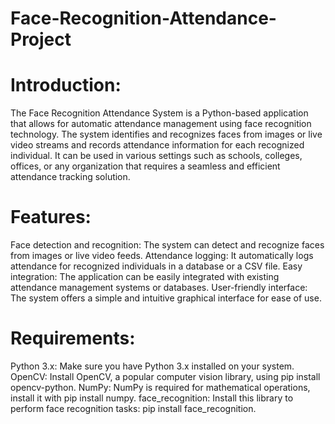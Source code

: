 # Face-Recognition-Attendance-Project

# Introduction:
The Face Recognition Attendance System is a Python-based application that allows for automatic attendance management using face recognition technology. The system identifies and recognizes faces from images or live video streams and records attendance information for each recognized individual. It can be used in various settings such as schools, colleges, offices, or any organization that requires a seamless and efficient attendance tracking solution.

# Features:

Face detection and recognition: The system can detect and recognize faces from images or live video feeds.
Attendance logging: It automatically logs attendance for recognized individuals in a database or a CSV file.
Easy integration: The application can be easily integrated with existing attendance management systems or databases.
User-friendly interface: The system offers a simple and intuitive graphical interface for ease of use.

# Requirements:

Python 3.x: Make sure you have Python 3.x installed on your system.
OpenCV: Install OpenCV, a popular computer vision library, using pip install opencv-python.
NumPy: NumPy is required for mathematical operations, install it with pip install numpy.
face_recognition: Install this library to perform face recognition tasks: pip install face_recognition.
